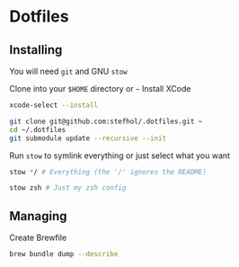 # Dotfiles
## Installing

You will need `git` and GNU `stow`

Clone into your `$HOME` directory or `~`
Install XCode
```bash
xcode-select --install
```

```bash
git clone git@github.com:stefhol/.dotfiles.git ~
cd ~/.dotfiles
git submodule update --recursive --init
```

Run `stow` to symlink everything or just select what you want

```bash
stow */ # Everything (the '/' ignores the README)
```

```bash
stow zsh # Just my zsh config
```
## Managing
Create Brewfile
```bash
brew bundle dump --describe
```
